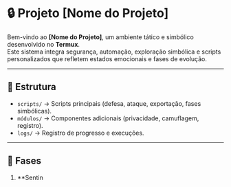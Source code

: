 # 🔒 Projeto [Nome do Projeto]

Bem-vindo ao **[Nome do Projeto]**, um ambiente tático e simbólico desenvolvido no **Termux**.  
Este sistema integra segurança, automação, exploração simbólica e scripts personalizados que refletem estados emocionais e fases de evolução.

---

## 🚀 Estrutura

- `scripts/` → Scripts principais (defesa, ataque, exportação, fases simbólicas).  
- `módulos/` → Componentes adicionais (privacidade, camuflagem, registro).  
- `logs/` → Registro de progresso e execuções.  

---

## 📜 Fases

1. **Sentin